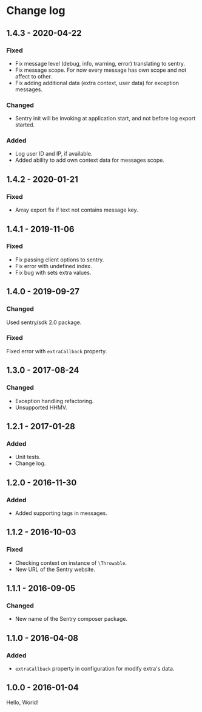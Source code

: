 # Change log

## 1.4.3 - 2020-04-22
### Fixed
* Fix message level (debug, info, warning, error) translating to sentry.
* Fix message scope. For now every message has own scope and not affect to other.
* Fix adding additional data (extra context, user data) for exception messages.
### Changed
* Sentry init will be invoking at application start, and not before log export started.
### Added
* Log user ID and IP, if available.
* Added ability to add own context data for messages scope.

## 1.4.2 - 2020-01-21
### Fixed
* Array export fix if text not contains message key.

## 1.4.1 - 2019-11-06
### Fixed
* Fix passing client options to sentry.
* Fix error with undefined index.
* Fix bug with sets extra values.

## 1.4.0 - 2019-09-27
### Changed
Used sentry/sdk 2.0 package.

### Fixed
Fixed error with `extraCallback` property.

## 1.3.0 - 2017-08-24
### Changed
* Exception handling refactoring.
* Unsupported HHMV.

## 1.2.1 - 2017-01-28
### Added
* Unit tests.
* Change log.

## 1.2.0 - 2016-11-30
### Added
* Added supporting tags in messages.

## 1.1.2 - 2016-10-03
### Fixed
* Checking context on instance of `\Throwable`.
* New URL of the Sentry website.

## 1.1.1 - 2016-09-05
### Changed
* New name of the Sentry composer package.

## 1.1.0 - 2016-04-08
### Added
* `extraCallback` property in configuration for modify extra's data.

## 1.0.0 - 2016-01-04
Hello, World!
